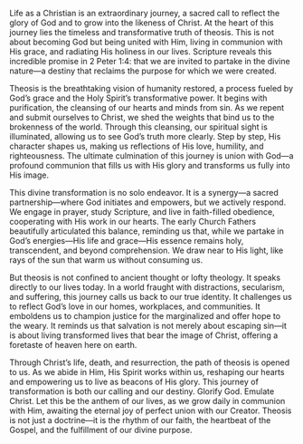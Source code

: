 Life as a Christian is an extraordinary journey, a sacred call to reflect the glory of God and to grow into the likeness of Christ. At the heart of this journey lies the timeless and transformative truth of theosis. This is not about becoming God but being united with Him, living in communion with His grace, and radiating His holiness in our lives. Scripture reveals this incredible promise in 2 Peter 1:4: that we are invited to partake in the divine nature—a destiny that reclaims the purpose for which we were created.

Theosis is the breathtaking vision of humanity restored, a process fueled by God’s grace and the Holy Spirit’s transformative power. It begins with purification, the cleansing of our hearts and minds from sin. As we repent and submit ourselves to Christ, we shed the weights that bind us to the brokenness of the world. Through this cleansing, our spiritual sight is illuminated, allowing us to see God’s truth more clearly. Step by step, His character shapes us, making us reflections of His love, humility, and righteousness. The ultimate culmination of this journey is union with God—a profound communion that fills us with His glory and transforms us fully into His image.

This divine transformation is no solo endeavor. It is a synergy—a sacred partnership—where God initiates and empowers, but we actively respond. We engage in prayer, study Scripture, and live in faith-filled obedience, cooperating with His work in our hearts. The early Church Fathers beautifully articulated this balance, reminding us that, while we partake in God’s energies—His life and grace—His essence remains holy, transcendent, and beyond comprehension. We draw near to His light, like rays of the sun that warm us without consuming us.

But theosis is not confined to ancient thought or lofty theology. It speaks directly to our lives today. In a world fraught with distractions, secularism, and suffering, this journey calls us back to our true identity. It challenges us to reflect God’s love in our homes, workplaces, and communities. It emboldens us to champion justice for the marginalized and offer hope to the weary. It reminds us that salvation is not merely about escaping sin—it is about living transformed lives that bear the image of Christ, offering a foretaste of heaven here on earth.

Through Christ’s life, death, and resurrection, the path of theosis is opened to us. As we abide in Him, His Spirit works within us, reshaping our hearts and empowering us to live as beacons of His glory. This journey of transformation is both our calling and our destiny. Glorify God. Emulate Christ. Let this be the anthem of our lives, as we grow daily in communion with Him, awaiting the eternal joy of perfect union with our Creator. Theosis is not just a doctrine—it is the rhythm of our faith, the heartbeat of the Gospel, and the fulfillment of our divine purpose.

